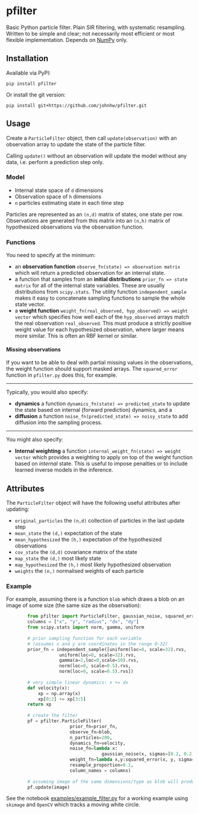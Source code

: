 # pfilter
Basic Python particle filter. Plain SIR filtering, with systematic resampling. Written to be simple and clear; not necessarily most efficient or most flexible implementation. Depends on [NumPy](http://numpy.org) only. 

## Installation

Available via PyPI:

    pip install pfilter
    
Or install the git version:

    pip install git+https://github.com/johnhw/pfilter.git

## Usage
Create a `ParticleFilter` object, then call `update(observation)` with an observation array to update the state of the particle filter.

Calling `update()` without an observation will update the model without any data, i.e. perform a prediction step only.

### Model

* Internal state space of `d` dimensions
* Observation space of `h` dimensions
* `n` particles estimating state in each time step

Particles are represented as an `(n,d)` matrix of states, one state per row. Observations are generated from this matrix into an `(n,h)` matrix of hypothesized observations via the observation function.

### Functions 
You need to specify at the minimum:

* an **observation function** `observe_fn(state) => observation matrix` which will return a predicted observation for an internal state.
* a function that samples from an **initial distributions** `prior_fn => state matrix` for all of the internal state variables. These are usually distributions from `scipy.stats`. The utility function `independent_sample` makes it easy to concatenate sampling functions to sample the whole state vector.
* a **weight function** `weight_fn(real_observed, hyp_observed) => weight vector` which specifies how well each of the `hyp_observed` arrays match the real observation `real_observed`. This must produce a strictly positive weight value for each hypothesized observation, where larger means more similar. This is often an RBF kernel or similar.

#### Missing observations
If you want to be able to deal with partial missing values in the observations, the weight function should support masked arrays. The `squared_error` function in `pfilter.py` does this, for example.


---

Typically, you would also specify:
*  **dynamics** a function `dynamics_fn(state) => predicted_state` to update the state based on internal (forward prediction) dynamics, and a 
* **diffusion** a function `noise_fn(predicted_state) => noisy_state` to add diffusion into the sampling process. 

---

You might also specify:

* **Internal weighting** a function `internal_weight_fn(state) => weight vector` which provides a weighting to apply on top of the weight function based on *internal* state. This is useful to impose penalties or to include learned inverse models in the inference.

## Attributes

The `ParticleFilter` object will have the following useful attributes after updating:

* `original_particles` the `(n,d)` collection of particles in the last update step
* `mean_state` the `(d,)` expectation of the state
* `mean_hypothesized`  the `(h,)` expectation of the hypothesized observations
* `cov_state` the `(d,d)` covariance matrix of the state
* `map_state` the `(d,)` most likely state
* `map_hypothesized` the `(h,)`  most likely hypothesized observation
* `weights` the  `(n,)` normalised weights of each particle


### Example

For example, assuming there is a function `blob` which draws a blob on an image of some size (the same size as the observation):

```python
        from pfilter import ParticleFilter, gaussian_noise, squared_error, independent_sample
        columns = ["x", "y", "radius", "dx", "dy"]
        from scipy.stats import norm, gamma, uniform 
        
        # prior sampling function for each variable
        # (assumes x and y are coordinates in the range 0-32)    
        prior_fn = independent_sample([uniform(loc=0, scale=32).rvs, 
                    uniform(loc=0, scale=32).rvs, 
                    gamma(a=2,loc=0,scale=10).rvs,
                    norm(loc=0, scale=0.5).rvs,
                    norm(loc=0, scale=0.5).rvs])
                                    
        # very simple linear dynamics: x += dx
        def velocity(x):
            xp = np.array(x)
            xp[0:2] += xp[3:5]        
        return xp
        
        # create the filter
        pf = pfilter.ParticleFilter(
                        prior_fn=prior_fn, 
                        observe_fn=blob,
                        n_particles=200,
                        dynamics_fn=velocity,
                        noise_fn=lambda x: 
                                    gaussian_noise(x, sigmas=[0.2, 0.2, 0.1, 0.05, 0.05]),
                        weight_fn=lambda x,y:squared_error(x, y, sigma=2),
                        resample_proportion=0.1,
                        column_names = columns)
                        
        # assuming image of the same dimensions/type as blob will produce
        pf.update(image) 
 ```

See the notebook [examples/example_filter.py](examples/test_filter.py) for a working example using `skimage` and `OpenCV` which tracks a moving white circle.
    
    
